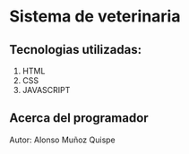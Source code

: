 # Sistema de veterinaria
## Tecnologias utilizadas:
1. HTML
2. CSS
3. JAVASCRIPT

## Acerca del programador
Autor: Alonso Muñoz Quispe